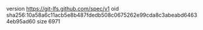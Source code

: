 version https://git-lfs.github.com/spec/v1
oid sha256:10a58a6c11acb5e8b487fdedb508c0675262e99cda8c3abeabd64634eb95ad60
size 6971
